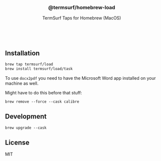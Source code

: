 
<br/>
<br/>
<br/>
<br/>
<br/>
<br/>
<br/>

<h3 align='center'>@termsurf/homebrew-load</h3>
<p align='center'>
  TermSurf Taps for Homebrew (MacOS)
</p>

<br/>
<br/>
<br/>

## Installation

```bash
brew tap termsurf/load
brew install termsurf/load/task
```

To use `docx2pdf` you need to have the Microsoft Word app installed on your machine as well.

Might have to do this before that stuff:

```
brew remove --force --cask calibre
```

## Development

```
brew upgrade --cask
```

## License

MIT
